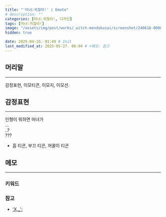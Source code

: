```yaml
---
title: "'마녀:귀찮아!' | Emote"
# description: ""
categories: [마녀:귀찮아!, 디자인]
tags: [마녀:귀찮아!]
image: "/assets/img/post/works/_witch-mendokusai/screenshot/240618-000000.png"
hidden: true

date: 2025-04-16. 01:49 # Init
last_modified_at: 2025-05-27. 06:04 # +메모: 참고
---
```


## 머리말

---

감정표현, 이모티콘, 이모지, 이모션.  

## 감정표현

---

인형이 뭐하면 마녀가  
...  
..?  
???  

- 흠 티콘, 부끄 티콘, 꺼꿀이 티콘

## 메모

---

### 키워드

### 참고

- ['X,_':](https://x.com/LP8000mao/status/1925162230187974843)
